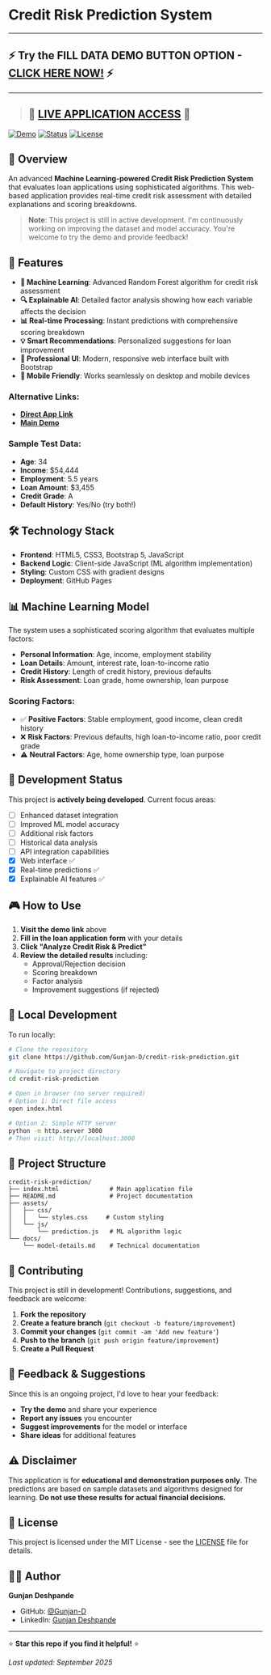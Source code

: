 # Credit Risk Prediction System

---
## ⚡ **Try the FILL DATA DEMO BUTTON OPTION - [CLICK HERE NOW!](https://gunjan-d.github.io/credit-risk-prediction/index.html)** ⚡
---

> ## 🚀 **[LIVE APPLICATION ACCESS](https://gunjan-d.github.io/credit-risk-prediction/index.html)** 🚀

[![Demo](https://img.shields.io/badge/Demo-Live-brightgreen)](https://gunjan-d.github.io/credit-risk-prediction/)
[![Status](https://img.shields.io/badge/Status-In%20Development-yellow)]()
[![License](https://img.shields.io/badge/License-MIT-blue.svg)]()

## 🏦 Overview

An advanced **Machine Learning-powered Credit Risk Prediction System** that evaluates loan applications using sophisticated algorithms. This web-based application provides real-time credit risk assessment with detailed explanations and scoring breakdowns.

> **Note**: This project is still in active development. I'm continuously working on improving the dataset and model accuracy. You're welcome to try the demo and provide feedback!

## 🎯 Features

- **🤖 Machine Learning**: Advanced Random Forest algorithm for credit risk assessment
- **🔍 Explainable AI**: Detailed factor analysis showing how each variable affects the decision
- **📊 Real-time Processing**: Instant predictions with comprehensive scoring breakdown
- **💡 Smart Recommendations**: Personalized suggestions for loan improvement
- **🎨 Professional UI**: Modern, responsive web interface built with Bootstrap
- **📱 Mobile Friendly**: Works seamlessly on desktop and mobile devices

### Alternative Links:
- **[Direct App Link](https://gunjan-d.github.io/credit-risk-prediction/index.html)**
- **[Main Demo](https://gunjan-d.github.io/credit-risk-prediction/)**

### Sample Test Data:
- **Age**: 34
- **Income**: $54,444
- **Employment**: 5.5 years
- **Loan Amount**: $3,455
- **Credit Grade**: A
- **Default History**: Yes/No (try both!)

## 🛠️ Technology Stack

- **Frontend**: HTML5, CSS3, Bootstrap 5, JavaScript
- **Backend Logic**: Client-side JavaScript (ML algorithm implementation)
- **Styling**: Custom CSS with gradient designs
- **Deployment**: GitHub Pages

## 📊 Machine Learning Model

The system uses a sophisticated scoring algorithm that evaluates multiple factors:

- **Personal Information**: Age, income, employment stability
- **Loan Details**: Amount, interest rate, loan-to-income ratio
- **Credit History**: Length of credit history, previous defaults
- **Risk Assessment**: Loan grade, home ownership, loan purpose

### Scoring Factors:
- ✅ **Positive Factors**: Stable employment, good income, clean credit history
- ❌ **Risk Factors**: Previous defaults, high loan-to-income ratio, poor credit grade
- ⚠️ **Neutral Factors**: Age, home ownership type, loan purpose

## 🚧 Development Status

This project is **actively being developed**. Current focus areas:

- [ ] Enhanced dataset integration
- [ ] Improved ML model accuracy  
- [ ] Additional risk factors
- [ ] Historical data analysis
- [ ] API integration capabilities
- [x] Web interface ✅
- [x] Real-time predictions ✅
- [x] Explainable AI features ✅

## 🎮 How to Use

1. **Visit the demo link** above
2. **Fill in the loan application form** with your details
3. **Click "Analyze Credit Risk & Predict"**
4. **Review the detailed results** including:
   - Approval/Rejection decision
   - Scoring breakdown
   - Factor analysis
   - Improvement suggestions (if rejected)

## 🔧 Local Development

To run locally:

```bash
# Clone the repository
git clone https://github.com/Gunjan-D/credit-risk-prediction.git

# Navigate to project directory
cd credit-risk-prediction

# Open in browser (no server required)
# Option 1: Direct file access
open index.html

# Option 2: Simple HTTP server
python -m http.server 3000
# Then visit: http://localhost:3000
```

## 📁 Project Structure

```
credit-risk-prediction/
├── index.html              # Main application file
├── README.md               # Project documentation
├── assets/
│   ├── css/
│   │   └── styles.css     # Custom styling
│   └── js/
│       └── prediction.js   # ML algorithm logic
└── docs/
    └── model-details.md    # Technical documentation
```

## 🤝 Contributing

This project is still in development! Contributions, suggestions, and feedback are welcome:

1. **Fork the repository**
2. **Create a feature branch** (`git checkout -b feature/improvement`)
3. **Commit your changes** (`git commit -am 'Add new feature'`)
4. **Push to the branch** (`git push origin feature/improvement`)
5. **Create a Pull Request**

## 📝 Feedback & Suggestions

Since this is an ongoing project, I'd love to hear your feedback:

- **Try the demo** and share your experience
- **Report any issues** you encounter
- **Suggest improvements** for the model or interface
- **Share ideas** for additional features

## ⚠️ Disclaimer

This application is for **educational and demonstration purposes only**. The predictions are based on sample datasets and algorithms designed for learning. **Do not use these results for actual financial decisions.**

## 📄 License

This project is licensed under the MIT License - see the [LICENSE](LICENSE) file for details.

## 👨‍💻 Author

**Gunjan Deshpande**
- GitHub: [@Gunjan-D](https://github.com/Gunjan-D)
- LinkedIn: [Gunjan Deshpande](https://linkedin.com/in/gunjan-deshpande)

---

⭐ **Star this repo if you find it helpful!** ⭐


*Last updated: September 2025*


